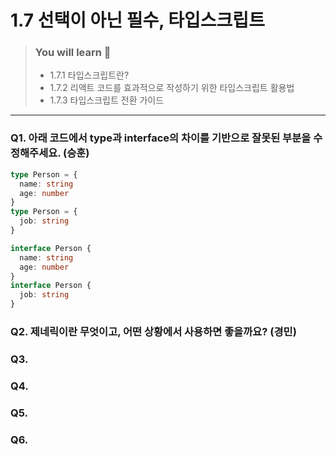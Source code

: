 # 1.7 선택이 아닌 필수, 타입스크립트

> ### You will learn 🤔
>- 1.7.1 타입스크립트란?
>- 1.7.2 리액트 코드를 효과적으로 작성하기 위한 타입스크립트 활용법
>- 1.7.3 타입스크립트 전환 가이드

---

### Q1. 아래 코드에서 type과 interface의 차이를 기반으로 잘못된 부분을 수정해주세요. (승훈)
```typescript
type Person = {
  name: string
  age: number
}
type Person = {
  job: string 
}

interface Person {
  name: string
  age: number
} 
interface Person {
  job: string
}
```

### Q2. 제네릭이란 무엇이고, 어떤 상황에서 사용하면 좋을까요? (경민)

### Q3. 

### Q4. 

### Q5. 

### Q6. 
